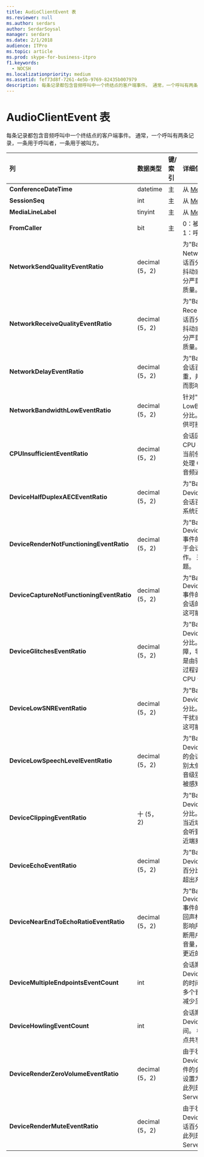 ```yaml
---
title: AudioClientEvent 表
ms.reviewer: null
ms.author: serdars
author: SerdarSoysal
manager: serdars
ms.date: 2/1/2018
audience: ITPro
ms.topic: article
ms.prod: skype-for-business-itpro
f1.keywords:
  - NOCSH
ms.localizationpriority: medium
ms.assetid: fef73d8f-7261-4e5b-9769-82435b007979
description: 每条记录都包含音频呼叫中一个终结点的客户端事件。 通常，一个呼叫有两条记录，一条用于呼叫者，一条用于被叫方。
---
```


# <a name="audioclientevent-table"></a>AudioClientEvent 表
 
每条记录都包含音频呼叫中一个终结点的客户端事件。 通常，一个呼叫有两条记录，一条用于呼叫者，一条用于被叫方。
  
|**列**|**数据类型**|**键/索引**|**详细信息**|
|:-----|:-----|:-----|:-----|
|**ConferenceDateTime** <br/> |datetime  <br/> |主  <br/> |从 [MediaLine 表中引用](medialine-0.md)。  <br/> |
|**SessionSeq** <br/> |int  <br/> |主  <br/> |从 [MediaLine 表中引用](medialine-0.md)。  <br/> |
|**MediaLineLabel** <br/> |tinyint  <br/> |主  <br/> |从 [MediaLine 表中引用](medialine-0.md)。  <br/> |
|**FromCaller** <br/> |bit  <br/> |主  <br/> |0：被叫方的数据  <br/> 1：呼叫者的数据  <br/> |
|**NetworkSendQualityEventRatio** <br/> |decimal (5，2)   <br/> | <br/> |为"Bad"状态触发 NetworkSendQuality 事件的会话百分比。  <br/> 抖动或数据包丢失的网络质量十分严重，并且会影响发送的音频质量。  <br/> |
|**NetworkReceiveQualityEventRatio** <br/> |decimal (5，2)   <br/> | <br/> |为"Bad"状态触发 ReceiveSendQuality 事件的会话百分比。  <br/> 抖动或数据包丢失的网络质量十分严重，并且会影响接收的音频质量。  <br/> |
|**NetworkDelayEventRatio** <br/> |decimal (5，2)   <br/> | <br/> |为"Bad"状态触发 Delay 事件的会话百分比。 网络延迟十分严重，并且会阻止交互式通信，从而影响体验  <br/> |
|**NetworkBandwidthLowEventRatio** <br/> |decimal (5，2)   <br/> | <br/> |针对"Bad"状态触发 LowBandwidth 事件的会话百分比。 可用带宽不足，无法提供可接受的语音体验。  <br/> |
|**CPUInsufficientEventRatio** <br/> |decimal (5，2)   <br/> | <br/> |会话因"错误"状态而触发的 CPU 事件不足的百分比。 对于当前使用中的形式和应用程序，处理 CPU 周期不足。 这会导致音频通道失真。  <br/> |
|**DeviceHalfDuplexAECEventRatio** <br/> |decimal (5，2)   <br/> | <br/> |为"Bad"状态触发 DeviceHalfDuplexAEC 事件的会话百分比。 为了防止回声，系统已进入半双工。  <br/> |
|**DeviceRenderNotFunctioningEventRatio** <br/> |decimal (5，2)   <br/> | <br/> |为"Bad"状态触发 DeviceRenderNotFunctioning 事件的会话百分比。 当前正用于会话的呈现设备无法正常工作。 这可能会导致单向音频问题。  <br/> |
|**DeviceCaptureNotFunctioningEventRatio** <br/> |decimal (5，2)   <br/> | <br/> |为"Bad"状态触发 DeviceCaptureNotFunctioning 事件的会话百分比。 当前用于会话的捕获设备无法正常工作。 这可能会导致单向音频问题。  <br/> |
|**DeviceGlitchesEventRatio** <br/> |decimal (5，2)   <br/> | <br/> |为"Bad"状态触发 DeviceGlitches 事件的会话百分比。 音频呈现存在严重故障，导致失真。 这些故障可能是由驱动程序问题、DPC (延迟过程调用) 大量 (驱动程序) 高 CPU 使用率造成的。  <br/> |
|**DeviceLowSNREventRatio** <br/> |decimal (5，2)   <br/> | <br/> |为"Bad"状态触发 DeviceLowSNR 事件的会话百分比。 捕获质量非常差，非常干扰或用户离麦克风太远了。 这可能会导致失真。  <br/> |
|**DeviceLowSpeechLevelEventRatio** <br/> |decimal (5，2)   <br/> | <br/> |为"Bad"状态触发 DeviceLowSpeechLevel 事件的会话百分比。 用户的语音级别太低，系统无法进一步增加语音级别。 这可能会导致失真或被感知为单向音频。  <br/> |
|**DeviceClippingEventRatio** <br/> |十 (5，2)   <br/> | <br/> |为"Bad"状态触发 DeviceClipping 事件的会话百分比。  <br/> 当近端语音剪辑麦克风时，远端会听到由于剪裁而失真。 避免近端麦克风剪辑很重要。  <br/> |
|**DeviceEchoEventRatio** <br/> |decimal (5，2)   <br/> | <br/> |为"Bad"状态触发 DeviceEchoEvent 事件的会话百分比。 设备或设置导致回声超出系统进行补偿的能力。  <br/> |
|**DeviceNearEndToEchoRatioEventRatio** <br/> |decimal (5，2)   <br/> | <br/> |为"Bad"状态触发 DeviceNearEndToEchoRatio 事件的会话百分比。 与捕获的回声相比，用户语音太低，这会影响用户体验，因为它限制了中断用户有多容易。 降低扬声器音量，将麦克风移到距离扬声器更近的位置。  <br/> |
|**DeviceMultipleEndpointsEventCount** <br/> |int  <br/> ||会话期间为"Bad"状态触发 DeviceMultipleEndpoints 事件的时间。 在同一会话中检测到多个音频终结点，并且系统通过减少呈现量而具有一个信号。  <br/> |
|**DeviceHowlingEventCount** <br/> |int  <br/> | <br/> |会话期间为"Bad"状态触发 DeviceHowlingEvent 事件的时间。 检测到音频反馈 (多个终结点共享音频路径) 。  <br/> |
|**DeviceRenderZeroVolumeEventRatio** <br/> |decimal (5，2)   <br/> ||由于状态为"Bad"而触发的 DeviceRenderZeroVolume 事件的会话百分比。 呈现设备已设置为零音量。  <br/> 此列是在 Microsoft Lync Server 2013 中引入的。  <br/> |
|**DeviceRenderMuteEventRatio** <br/> |decimal (5，2)   <br/> ||由于状态为"Bad"而触发的 DeviceRenderMute 事件的会话百分比。 呈现设备已静音。  <br/> 此列是在 Microsoft Lync Server 2013 中引入的。  <br/> |
   

